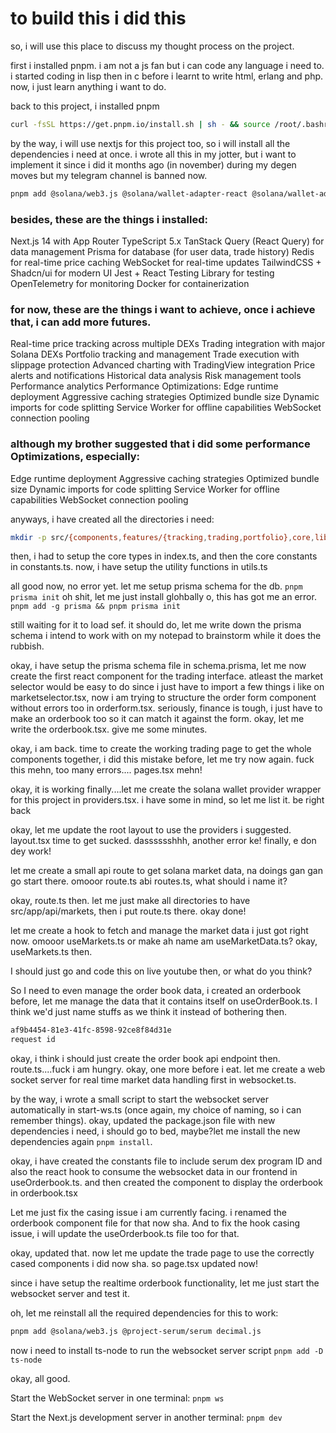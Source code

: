 # to build this i did this


so, i will use this place to discuss my thought process on the project. 

first i installed pnpm. i am not a js fan but i can code any language i need to. i started coding in lisp then in c before i learnt to write html, erlang and php. now, i just learn anything i want to do.

back to this project, i installed pnpm

```bash
curl -fsSL https://get.pnpm.io/install.sh | sh - && source /root/.bashrc
```

by the way, i will use nextjs for this project too, so i will install all the dependencies i need at once. i wrote all this in my jotter, but i want to implement it since i did it months ago (in november) during my degen moves but my telegram channel is banned now.

```bash
pnpm add @solana/web3.js @solana/wallet-adapter-react @solana/wallet-adapter-react-ui @solana/wallet-adapter-base @solana/wallet-adapter-wallets @project-serum/serum @project-serum/anchor @tanstack/react-query @trpc/client @trpc/server @trpc/react-query @prisma/client @tremor/react decimal.js trading-vue-js zod ws @radix-ui/react-dialog @radix-ui/react-dropdown-menu @radix-ui/react-toast class-variance-authority clsx tailwind-merge lucide-react && pnpm add -D prisma @types/ws
```

### besides, these are the things i installed:
Next.js 14 with App Router
TypeScript 5.x
TanStack Query (React Query) for data management
Prisma for database (for user data, trade history)
Redis for real-time price caching
WebSocket for real-time updates
TailwindCSS + Shadcn/ui for modern UI
Jest + React Testing Library for testing
OpenTelemetry for monitoring
Docker for containerization

### for now, these are the things i want to achieve, once i achieve that, i can add more futures.

Real-time price tracking across multiple DEXs
Trading integration with major Solana DEXs
Portfolio tracking and management
Trade execution with slippage protection
Advanced charting with TradingView integration
Price alerts and notifications
Historical data analysis
Risk management tools
Performance analytics
Performance Optimizations:
Edge runtime deployment
Aggressive caching strategies
Optimized bundle size
Dynamic imports for code splitting
Service Worker for offline capabilities
WebSocket connection pooling

### although my brother suggested that i did some performance Optimizations, especially:
Edge runtime deployment
Aggressive caching strategies
Optimized bundle size
Dynamic imports for code splitting
Service Worker for offline capabilities
WebSocket connection pooling


anyways, i have created all the directories i need:
```bash
mkdir -p src/{components,features/{tracking,trading,portfolio},core,lib,types} && touch src/types/index.ts src/lib/utils.ts src/core/constants.ts
```

then, i had to setup the core types in index.ts, and then the core constants in constants.ts. now, i have setup the utility functions in utils.ts

all good now, no error yet. let me setup prisma schema for the db. ```pnpm prisma init``` 
oh shit, let me just install glohbally o, this has got me an error. ```pnpm add -g prisma && pnpm prisma init```

still waiting for it to load sef. it should do, let me write down the prisma schema i intend to work with on my notepad to brainstorm while it does the rubbish.

okay, i have setup the prisma schema file in schema.prisma, let me now create the first react component for the trading interface. atleast the market selector would be easy to do since i just have to import a few things i like on marketselector.tsx, now i am trying to structure the order form component without errors too in orderform.tsx. seriously, finance is tough, i just have to make an orderbook too so it can match it against the form. okay, let me write the orderbook.tsx. give me some minutes.

okay, i am back. time to create the working trading page to get the whole components together, i did this mistake before, let me try now again. fuck this mehn, too many errors.... pages.tsx mehn!

okay, it is working finally....let me create the solana wallet provider wrapper for this project in providers.tsx. i have some in mind, so let me list it. be right back

okay, let me update the root layout to use the providers i suggested. layout.tsx time to get sucked. dasssssshhh, another error ke! finally, e don dey work!

let me create a small api route to get solana market data, na doings gan gan go start there. omooor route.ts abi routes.ts, what should i name it?

okay, route.ts then. let me just make all directories to have src/app/api/markets, then i put route.ts there. okay done!

let me create a hook to fetch and manage the market data i just got right now. omooor useMarkets.ts or make ah name am useMarketData.ts? okay, useMarkets.ts then.

I should just go and code this on live youtube then, or what do you think?

So I need to even manage the order book data, i created an orderbook before, let me manage the data that it contains itself on useOrderBook.ts. I think we'd just name stuffs as we think it instead of bothering then.

```bash
af9b4454-81e3-41fc-8598-92ce8f84d31e
request id
```

okay, i think i should just create the order book api endpoint then. route.ts....fuck i am hungry. okay, one more before i eat. let me create a web socket server for real time market data handling first in websocket.ts.

by the way, i wrote a small script to start the websocket server automatically in start-ws.ts (once again, my choice of naming, so i can remember things). okay, updated the package.json file with new dependencies i need, i should go to bed, maybe?let me install the new dependencies again ```pnpm install```.



okay, i have created the constants file to include serum dex program ID and also the react hook to consume the websocket data in our frontend in useOrderbook.ts. and then created the component to display the orderbook in orderbook.tsx

Let me just fix the casing issue i am currently facing. i renamed the orderbook component file for that now sha. And to fix the hook casing issue, i will update the useOrderbook.ts file too for that.

okay, updated that. now let me update the trade page to use the correctly cased components i did now sha. so page.tsx updated now!

since i have setup the realtime orderbook functionality, let me just start the websocket server and test it.

oh, let me reinstall all the required dependencies for this to work:
```bash
pnpm add @solana/web3.js @project-serum/serum decimal.js
```

now i need to install ts-node to run the websocket server script
```pnpm add -D ts-node```

okay, all good.

Start the WebSocket server in one terminal:
```pnpm ws```

Start the Next.js development server in another terminal:
```pnpm dev```